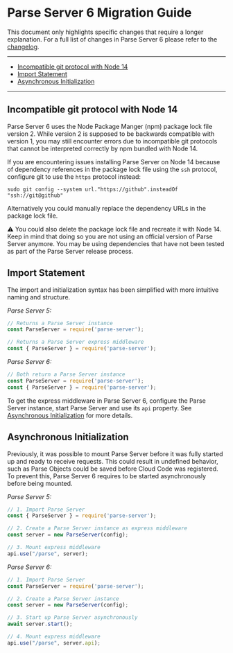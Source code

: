 # Parse Server 6 Migration Guide <!-- omit in toc -->

This document only highlights specific changes that require a longer explanation. For a full list of changes in Parse Server 6 please refer to the [changelog](https://github.com/parse-community/parse-server/blob/alpha/CHANGELOG.md).

---

- [Incompatible git protocol with Node 14](#incompatible-git-protocol-with-node-14)
- [Import Statement](#import-statement)
- [Asynchronous Initialization](#asynchronous-initialization)

---

## Incompatible git protocol with Node 14

Parse Server 6 uses the Node Package Manger (npm) package lock file version 2. While version 2 is supposed to be backwards compatible with version 1, you may still encounter errors due to incompatible git protocols that cannot be interpreted correctly by npm bundled with Node 14.

If you are encountering issues installing Parse Server on Node 14 because of dependency references in the package lock file using the `ssh` protocol, configure git to use the `https` protocol instead:

```
sudo git config --system url."https://github".insteadOf "ssh://git@github"
```

Alternatively you could manually replace the dependency URLs in the package lock file.

⚠️ You could also delete the package lock file and recreate it with Node 14. Keep in mind that doing so you are not using an official version of Parse Server anymore. You may be using dependencies that have not been tested as part of the Parse Server release process.

## Import Statement

The import and initialization syntax has been simplified with more intuitive naming and structure.

*Parse Server 5:*
```js
// Returns a Parse Server instance
const ParseServer = require('parse-server');

// Returns a Parse Server express middleware
const { ParseServer } = require('parse-server');
```

*Parse Server 6:*
```js
// Both return a Parse Server instance
const ParseServer = require('parse-server');
const { ParseServer } = require('parse-server');
```

To get the express middleware in Parse Server 6, configure the Parse Server instance, start Parse Server and use its `api` property. See [Asynchronous Initialization](#asynchronous-initialization) for more details.

## Asynchronous Initialization

Previously, it was possible to mount Parse Server before it was fully started up and ready to receive requests. This could result in undefined behavior, such as Parse Objects could be saved before Cloud Code was registered. To prevent this, Parse Server 6 requires to be started asynchronously before being mounted.

*Parse Server 5:*
```js
// 1. Import Parse Server
const { ParseServer } = require('parse-server');

// 2. Create a Parse Server instance as express middleware
const server = new ParseServer(config);

// 3. Mount express middleware
api.use("/parse", server);
```

*Parse Server 6:*
```js
// 1. Import Parse Server
const ParseServer = require('parse-server');

// 2. Create a Parse Server instance
const server = new ParseServer(config);

// 3. Start up Parse Server asynchronously
await server.start();

// 4. Mount express middleware
api.use("/parse", server.api);
```
